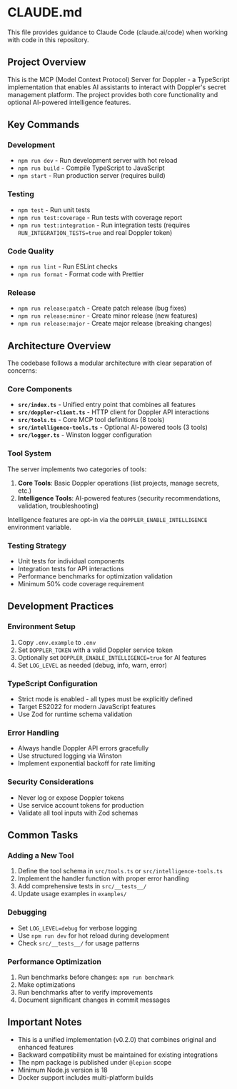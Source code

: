 # CLAUDE.md

This file provides guidance to Claude Code (claude.ai/code) when working with code in this repository.

## Project Overview

This is the MCP (Model Context Protocol) Server for Doppler - a TypeScript implementation that enables AI assistants to interact with Doppler's secret management platform. The project provides both core functionality and optional AI-powered intelligence features.

## Key Commands

### Development
- `npm run dev` - Run development server with hot reload
- `npm run build` - Compile TypeScript to JavaScript
- `npm start` - Run production server (requires build)

### Testing
- `npm test` - Run unit tests
- `npm run test:coverage` - Run tests with coverage report
- `npm run test:integration` - Run integration tests (requires `RUN_INTEGRATION_TESTS=true` and real Doppler token)

### Code Quality
- `npm run lint` - Run ESLint checks
- `npm run format` - Format code with Prettier

### Release
- `npm run release:patch` - Create patch release (bug fixes)
- `npm run release:minor` - Create minor release (new features)
- `npm run release:major` - Create major release (breaking changes)

## Architecture Overview

The codebase follows a modular architecture with clear separation of concerns:

### Core Components
- **`src/index.ts`** - Unified entry point that combines all features
- **`src/doppler-client.ts`** - HTTP client for Doppler API interactions
- **`src/tools.ts`** - Core MCP tool definitions (8 tools)
- **`src/intelligence-tools.ts`** - Optional AI-powered tools (3 tools)
- **`src/logger.ts`** - Winston logger configuration

### Tool System
The server implements two categories of tools:
1. **Core Tools**: Basic Doppler operations (list projects, manage secrets, etc.)
2. **Intelligence Tools**: AI-powered features (security recommendations, validation, troubleshooting)

Intelligence features are opt-in via the `DOPPLER_ENABLE_INTELLIGENCE` environment variable.

### Testing Strategy
- Unit tests for individual components
- Integration tests for API interactions
- Performance benchmarks for optimization validation
- Minimum 50% code coverage requirement

## Development Practices

### Environment Setup
1. Copy `.env.example` to `.env`
2. Set `DOPPLER_TOKEN` with a valid Doppler service token
3. Optionally set `DOPPLER_ENABLE_INTELLIGENCE=true` for AI features
4. Set `LOG_LEVEL` as needed (debug, info, warn, error)

### TypeScript Configuration
- Strict mode is enabled - all types must be explicitly defined
- Target ES2022 for modern JavaScript features
- Use Zod for runtime schema validation

### Error Handling
- Always handle Doppler API errors gracefully
- Use structured logging via Winston
- Implement exponential backoff for rate limiting

### Security Considerations
- Never log or expose Doppler tokens
- Use service account tokens for production
- Validate all tool inputs with Zod schemas

## Common Tasks

### Adding a New Tool
1. Define the tool schema in `src/tools.ts` or `src/intelligence-tools.ts`
2. Implement the handler function with proper error handling
3. Add comprehensive tests in `src/__tests__/`
4. Update usage examples in `examples/`

### Debugging
- Set `LOG_LEVEL=debug` for verbose logging
- Use `npm run dev` for hot reload during development
- Check `src/__tests__/` for usage patterns

### Performance Optimization
1. Run benchmarks before changes: `npm run benchmark`
2. Make optimizations
3. Run benchmarks after to verify improvements
4. Document significant changes in commit messages

## Important Notes

- This is a unified implementation (v0.2.0) that combines original and enhanced features
- Backward compatibility must be maintained for existing integrations
- The npm package is published under `@lepion` scope
- Minimum Node.js version is 18
- Docker support includes multi-platform builds